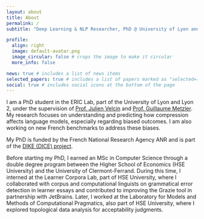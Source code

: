 ```yaml
---
layout: about
title: About
permalink: /
subtitle: "Deep Learning & NLP Researcher, PhD @ University of Lyon and Lyon 2, ERIC Laboratory"

profile:
  align: right
  image: default-avatar.png
  image_circular: false # crops the image to make it circular
  more_info: false

news: true # includes a list of news items
selected_papers: true # includes a list of papers marked as "selected={true}"
social: true # includes social icons at the bottom of the page
---
```


I am a PhD student in the ERIC Lab, part of the University of Lyon and Lyon 2, under the supervision of [Prof. Julien Velcin](https://velcin.github.io) and [Prof. Guillaume Metzler](https://guillaumemetzler.github.io). My research focuses on understanding and predicting how compression affects language models, especially regarding biased outcomes. I am also working on new French benchmarks to address these biases.

My PhD is funded by the French National Research Agency ANR and is part of the [DIKE (DICE) project](https://www.anr-dike.fr).

Before starting my PhD, I earned an MSc in Computer Science through a double degree program between the Higher School of Economics (HSE University) and the University of Clermont-Ferrand. During this time, I interned at the Learner Corpora Lab, part of HSE University, where I collaborated with corpus and computational linguists on grammatical error detection in learner essays and contributed to improving the Grazie tool in partnership with JetBrains. Later, I worked at the Laboratory for Models and Methods of Computational Pragmatics, also part of HSE University, where I explored topological data analysis for acceptability judgments.
